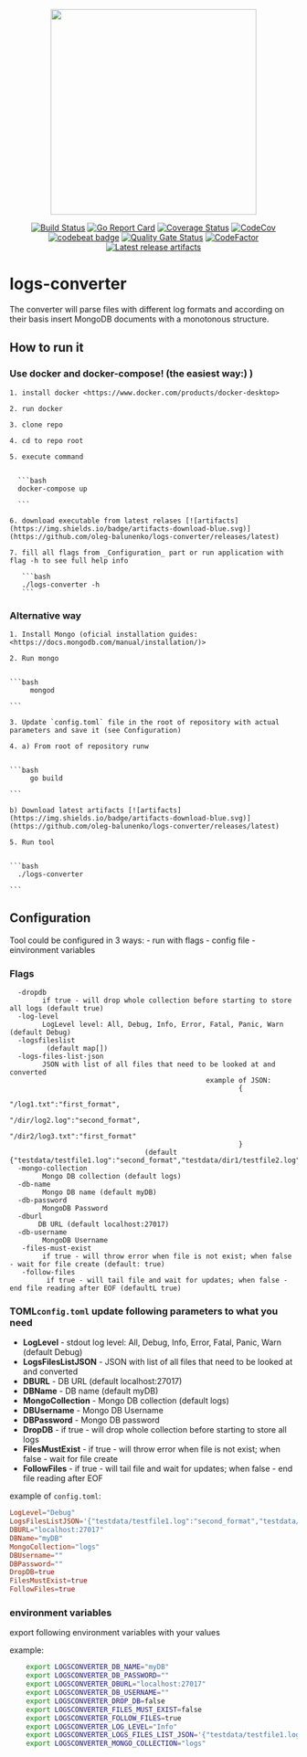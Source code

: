 
<p align="center"> <img src="docs/assets/projectavatar.png" width="360"></p>
<p align="center"> <a href="https://travis-ci.org/oleg-balunenko/logs-converter"> <img src="https://travis-ci.org/oleg-balunenko/logs-converter.svg?branch=master" alt="Build Status"></img></a>
 <a href="https://goreportcard.com/report/github.com/oleg-balunenko/logs-converter"><img src="https://goreportcard.com/badge/github.com/oleg-balunenko/logs-converter" alt="Go Report Card"></img></a>
   <a href="https://coveralls.io/github/oleg-balunenko/logs-converter?branch=master"><img src="https://coveralls.io/repos/github/oleg-balunenko/logs-converter/badge.svg?branch=master" alt="Coverage Status"></img></a>
   <a href="https://codecov.io/gh/oleg-balunenko/logs-converter"><img src="https://codecov.io/gh/oleg-balunenko/logs-converter/branch/master/graph/badge.svg" alt="CodeCov"></img></a>
   <a href="https://codebeat.co/projects/github-com-oleg-balunenko-logs-converter-master"><img alt="codebeat badge" src="https://codebeat.co/badges/f8911e31-4de9-4444-a1ff-9063a272e897" /></a>  
  <a href="https://sonarcloud.io/dashboard?id=logs-converter"><img src="https://sonarcloud.io/api/project_badges/measure?project=logs-converter&metric=alert_status" alt="Quality Gate Status"></img></a>
  <a href="https://www.codefactor.io/repository/github/oleg-balunenko/logs-converter"><img src= "https://www.codefactor.io/repository/github/oleg-balunenko/logs-converter/badge" alt="CodeFactor"></img> </a>
   <a href="https://github.com/oleg-balunenko/logs-converter/releases/latest"><img src="https://img.shields.io/badge/artifacts-download-blue.svg" alt ="Latest release artifacts"></img></a>
</p>

# logs-converter

The converter will parse files with different log formats and according
on their basis insert MongoDB documents with a monotonous structure.

## How to run it

### Use docker and docker-compose! (the easiest way:) )

    1. install docker <https://www.docker.com/products/docker-desktop> 
 
    2. run docker
  
    3. clone repo
  
    4. cd to repo root
  
    5. execute command
 

      ```bash
      docker-compose up
      
      ```
      
    6. download executable from latest relases [![artifacts](https://img.shields.io/badge/artifacts-download-blue.svg)](https://github.com/oleg-balunenko/logs-converter/releases/latest)

    7. fill all flags from _Configuration_ part or run application with flag -h to see full help info

       ```bash
       ./logs-converter -h
       ```

### Alternative way

    1. Install Mongo (oficial installation guides: <https://docs.mongodb.com/manual/installation/)>
    
    2. Run mongo
    

    ```bash
         mongod
         
    ```

    3. Update `config.toml` file in the root of repository with actual parameters and save it (see Configuration)
    
    4. a) From root of repository runw
    

    ```bash
         go build
         
    ```

    b) Download latest artifacts [![artifacts](https://img.shields.io/badge/artifacts-download-blue.svg)](https://github.com/oleg-balunenko/logs-converter/releases/latest)

    5. Run tool
    

    ```bash
      ./logs-converter
      
    ```

## Configuration

Tool could be configured in 3 ways:
    - run with flags
    - config file
    - einvironment variables

### Flags

```text
  -dropdb
        if true - will drop whole collection before starting to store all logs (default true)
  -log-level
        LogLevel level: All, Debug, Info, Error, Fatal, Panic, Warn (default Debug)
  -logsfileslist
         (default map[])
  -logs-files-list-json
        JSON with list of all files that need to be looked at and converted
                                                example of JSON:
                                                        {
                                                                "/log1.txt":"first_format",
                                                                "/dir/log2.log":"second_format",
                                                                "/dir2/log3.txt":"first_format"
                                                        }
                                 (default {"testdata/testfile1.log":"second_format","testdata/dir1/testfile2.log":"first_format"})
  -mongo-collection
        Mongo DB collection (default logs)
  -db-name
        Mongo DB name (default myDB)
  -db-password
        MongoDB Password
  -dburl
       DB URL (default localhost:27017)
  -db-username
        MongoDB Username
   -files-must-exist
        if true - will throw error when file is not exist; when false - wait for file create (default: true)
   -follow-files
         if true - will tail file and wait for updates; when false - end file reading after EOF (defaultL true)     
```

### TOML`config.toml` update following parameters to what you need

- **LogLevel** - stdout log level: All, Debug, Info, Error, Fatal, Panic, Warn (default Debug)
- **LogsFilesListJSON** - JSON with list of all files that need to be looked at and converted
- **DBURL** - DB URL (default localhost:27017)
- **DBName** - DB name (default myDB)
- **MongoCollection** - Mongo DB collection (default logs)
- **DBUsername** - Mongo DB Username
- **DBPassword** - Mongo DB password
- **DropDB** - if true - will drop whole collection before starting to store all logs
- **FilesMustExist** - if true - will throw error when file is not exist; when false - wait for file create
- **FollowFiles** - if true - will tail file and wait for updates; when false - end file reading after EOF

example of `config.toml`:

```toml
LogLevel="Debug"
LogsFilesListJSON='{"testdata/testfile1.log":"second_format","testdata/dir1/testfile2.log":"first_format"}'
DBURL="localhost:27017"
DBName="myDB"
MongoCollection="logs"
DBUsername=""
DBPassword=""
DropDB=true
FilesMustExist=true
FollowFiles=true
```

### environment variables

export following environment variables with your values

example:

```bash
    export LOGSCONVERTER_DB_NAME="myDB"
    export LOGSCONVERTER_DB_PASSWORD=""
    export LOGSCONVERTER_DBURL="localhost:27017"
    export LOGSCONVERTER_DB_USERNAME=""
    export LOGSCONVERTER_DROP_DB=false
    export LOGSCONVERTER_FILES_MUST_EXIST=false
    export LOGSCONVERTER_FOLLOW_FILES=true
    export LOGSCONVERTER_LOG_LEVEL="Info"
    export LOGSCONVERTER_LOGS_FILES_LIST_JSON='{"testdata/testfile1.log":"second_format","testdata/dir1/testfile2.log":"first_format"}'
    export LOGSCONVERTER_MONGO_COLLECTION="logs"
```
